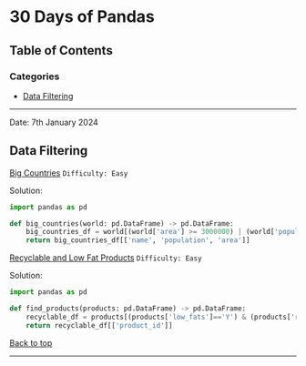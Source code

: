 # 30 Days of Pandas

## Table of Contents

### Categories
  - [Data Filtering](#data-filtering)


----

Date: 7th January 2024
## Data Filtering

[Big Countries](https://leetcode.com/problems/big-countries/description/?source=submission-noac)
`Difficulty: Easy`

Solution:
```python
import pandas as pd

def big_countries(world: pd.DataFrame) -> pd.DataFrame:
    big_countries_df = world[(world['area'] >= 3000000) | (world['population'] >= 25000000)]
    return big_countries_df[['name', 'population', 'area']] 
```

[Recyclable and Low Fat Products](https://leetcode.com/problems/recyclable-and-low-fat-products/description/?envType=study-plan-v2&envId=30-days-of-pandas&lang=pythondata)
`Difficulty: Easy`

Solution:
```python
import pandas as pd

def find_products(products: pd.DataFrame) -> pd.DataFrame:
    recyclable_df = products[(products['low_fats']=='Y') & (products['recyclable']=='Y')]
    return recyclable_df[['product_id']]
```

[Back to top](#table-of-contents)

----